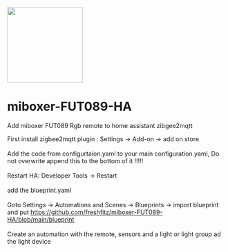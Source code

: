 <img style="width:175px" src="https://external-content.duckduckgo.com/iu/?u=https%3A%2F%2Fimmaxneo.si%2Fwp-content%2Fuploads%2F2023%2F08%2Funiversal-remote-control-miboxer-089z-zigbee-3-0-rgb-cct-tuya.jpg&f=1&nofb=1&ipt=dc0bca87792e0524f25736fc99b3f163d4d854fb8a88d9137f1b417f551d3016&ipo=images">

# miboxer-FUT089-HA
Add miboxer FUT089 Rgb remote to home assistant zibgee2mqtt

First install zigbee2mqtt plugin : Settings -> Add-on -> add on store <br><br>
Add the code from configurtaion.yaml to your main configuration.yaml, Do not overwrite append this to the bottom of it !!!!!  <br><br>
Restart HA: Developer Tools -> Restart <br><br>
add the blueprint.yaml <br><br>
Goto Settings -> Automations and Scenes -> Blueprints -> import blueprint and put https://github.com/freshfitz/miboxer-FUT089-HA/blob/main/blueprint<br><br>
Create an automation with the remote, sensors and a light or light group ad the light device <br>

